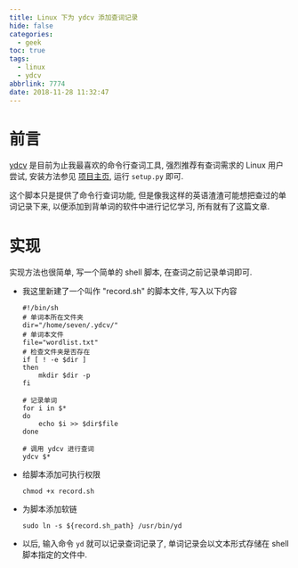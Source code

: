 ```yaml
---
title: Linux 下为 ydcv 添加查词记录
hide: false
categories:
  - geek
toc: true
tags:
  - linux
  - ydcv
abbrlink: 7774
date: 2018-11-28 11:32:47
---
```




# 前言

[ydcv](https://github.com/felixonmars/ydcv) 是目前为止我最喜欢的命令行查词工具, 强烈推荐有查词需求的 Linux 用户尝试, 安装方法参见 [项目主页](https://github.com/felixonmars/ydcv), 运行 `setup.py` 即可. 

这个脚本只是提供了命令行查词功能, 但是像我这样的英语渣渣可能想把查过的单词记录下来, 以便添加到背单词的软件中进行记忆学习, 所有就有了这篇文章. 

<!-- more -->

# 实现

实现方法也很简单, 写一个简单的 shell 脚本, 在查词之前记录单词即可. 

* 我这里新建了一个叫作 "record.sh" 的脚本文件, 写入以下内容

  ```shell
  #!/bin/sh
  # 单词本所在文件夹
  dir="/home/seven/.ydcv/"
  # 单词本文件
  file="wordlist.txt"
  # 检查文件夹是否存在
  if [ ! -e $dir ]
  then
      mkdir $dir -p
  fi
  
  # 记录单词
  for i in $*
  do
      echo $i >> $dir$file
  done
  
  # 调用 ydcv 进行查词
  ydcv $*
  ```

* 给脚本添加可执行权限

  ```shell
  chmod +x record.sh
  ```

* 为脚本添加软链

  ```shell
  sudo ln -s ${record.sh_path} /usr/bin/yd
  ```

* 以后, 输入命令 `yd` 就可以记录查词记录了, 单词记录会以文本形式存储在 shell 脚本指定的文件中.